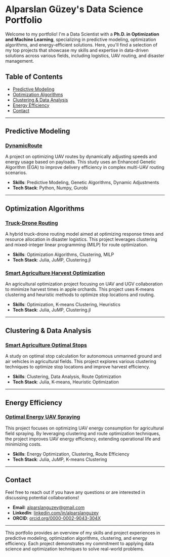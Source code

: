 # Alparslan Güzey's Data Science Portfolio

Welcome to my portfolio! I'm a Data Scientist with a **Ph.D. in Optimization and Machine Learning**, specializing in predictive modeling, optimization algorithms, and energy-efficient solutions. Here, you'll find a selection of my top projects that showcase my skills and expertise in data-driven solutions across various fields, including logistics, UAV routing, and disaster management.

## Table of Contents
- [Predictive Modeling](#predictive-modeling)
- [Optimization Algorithms](#optimization-algorithms)
- [Clustering & Data Analysis](#clustering--data-analysis)
- [Energy Efficiency](#energy-efficiency)
- [Contact](#contact)

---

## Predictive Modeling

### [DynamicRoute](https://github.com/AlparslanGuzey/DynamicRoute)
A project on optimizing UAV routes by dynamically adjusting speeds and energy usage based on payloads. This study uses an Enhanced Genetic Algorithm (EGA) to improve delivery efficiency in complex multi-UAV routing scenarios.
  - **Skills**: Predictive Modeling, Genetic Algorithms, Dynamic Adjustments
  - **Tech Stack**: Python, Numpy, Gurobi

---

## Optimization Algorithms

### [Truck-Drone Routing](https://github.com/AlparslanGuzey/Truck-Drone_Routing)
A hybrid truck-drone routing model aimed at optimizing response times and resource allocation in disaster logistics. This project leverages clustering and mixed-integer linear programming (MILP) for route optimization.
  - **Skills**: Optimization Algorithms, Clustering, MILP
  - **Tech Stack**: Julia, JuMP, Clustering.jl

### [Smart Agriculture Harvest Optimization](https://github.com/AlparslanGuzey/Smart_Agriculture_Harvest_Optimization)
An agricultural optimization project focusing on UAV and UGV collaboration to minimize harvest times in apple orchards. This project uses K-means clustering and heuristic methods to optimize stop locations and routing.
  - **Skills**: Optimization, K-means Clustering, Heuristics
  - **Tech Stack**: Julia, JuMP, Clustering.jl

---

## Clustering & Data Analysis

### [Smart Agriculture Optimal Stops](https://github.com/AlparslanGuzey/Smart_Agriculture_Optimal_Stops)
A study on optimal stop calculation for autonomous unmanned ground and air vehicles in agricultural fields. This project explores various clustering techniques to optimize stop locations and improve harvest efficiency.
  - **Skills**: Clustering, Data Analysis, Route Optimization
  - **Tech Stack**: Julia, K-means, Heuristic Optimization

---

## Energy Efficiency

### [Optimal Energy UAV Spraying](https://github.com/AlparslanGuzey/Optimal_Energy_UAV_Spraying)
This project focuses on optimizing UAV energy consumption for agricultural field spraying. By leveraging clustering and route optimization techniques, the project improves UAV energy efficiency, extending operational life and minimizing costs.
  - **Skills**: Energy Optimization, Clustering, Route Efficiency
  - **Tech Stack**: Julia, JuMP, K-means Clustering

---

## Contact

Feel free to reach out if you have any questions or are interested in discussing potential collaborations!

- **Email**: alparslanguzey@gmail.com
- **LinkedIn**: [linkedin.com/in/alparslanguzey](https://www.linkedin.com/in/alparslanguzey/)
- **ORCID**: [orcid.org/0000-0002-9043-304X](https://orcid.org/0000-0002-9043-304X)

---

This portfolio provides an overview of my skills and project experiences in predictive modeling, optimization algorithms, clustering, and energy efficiency. Each project demonstrates my commitment to applying data science and optimization techniques to solve real-world problems.

